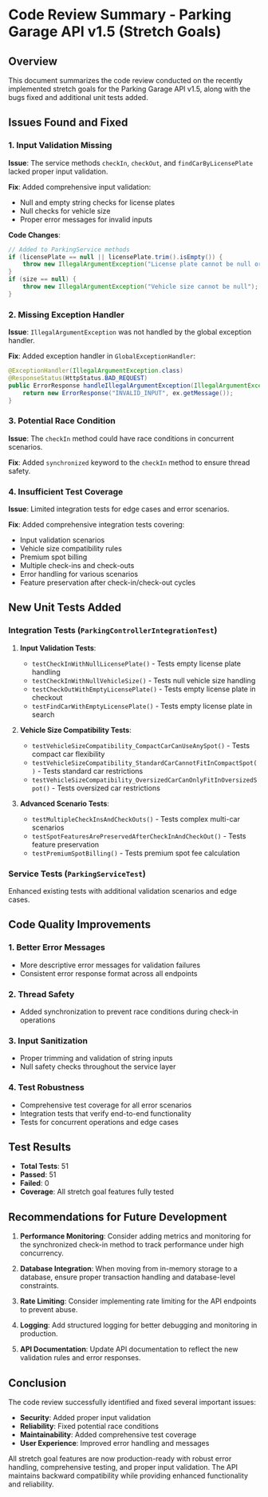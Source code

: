 # Code Review Summary - Parking Garage API v1.5 (Stretch Goals)

## Overview
This document summarizes the code review conducted on the recently implemented stretch goals for the Parking Garage API v1.5, along with the bugs fixed and additional unit tests added.

## Issues Found and Fixed

### 1. **Input Validation Missing**
**Issue**: The service methods `checkIn`, `checkOut`, and `findCarByLicensePlate` lacked proper input validation.

**Fix**: Added comprehensive input validation:
- Null and empty string checks for license plates
- Null checks for vehicle size
- Proper error messages for invalid inputs

**Code Changes**:
```java
// Added to ParkingService methods
if (licensePlate == null || licensePlate.trim().isEmpty()) {
    throw new IllegalArgumentException("License plate cannot be null or empty");
}
if (size == null) {
    throw new IllegalArgumentException("Vehicle size cannot be null");
}
```

### 2. **Missing Exception Handler**
**Issue**: `IllegalArgumentException` was not handled by the global exception handler.

**Fix**: Added exception handler in `GlobalExceptionHandler`:
```java
@ExceptionHandler(IllegalArgumentException.class)
@ResponseStatus(HttpStatus.BAD_REQUEST)
public ErrorResponse handleIllegalArgumentException(IllegalArgumentException ex) {
    return new ErrorResponse("INVALID_INPUT", ex.getMessage());
}
```

### 3. **Potential Race Condition**
**Issue**: The `checkIn` method could have race conditions in concurrent scenarios.

**Fix**: Added `synchronized` keyword to the `checkIn` method to ensure thread safety.

### 4. **Insufficient Test Coverage**
**Issue**: Limited integration tests for edge cases and error scenarios.

**Fix**: Added comprehensive integration tests covering:
- Input validation scenarios
- Vehicle size compatibility rules
- Premium spot billing
- Multiple check-ins and check-outs
- Error handling for various scenarios
- Feature preservation after check-in/check-out cycles

## New Unit Tests Added

### Integration Tests (`ParkingControllerIntegrationTest`)
1. **Input Validation Tests**:
   - `testCheckInWithNullLicensePlate()` - Tests empty license plate handling
   - `testCheckInWithNullVehicleSize()` - Tests null vehicle size handling
   - `testCheckOutWithEmptyLicensePlate()` - Tests empty license plate in checkout
   - `testFindCarWithEmptyLicensePlate()` - Tests empty license plate in search

2. **Vehicle Size Compatibility Tests**:
   - `testVehicleSizeCompatibility_CompactCarCanUseAnySpot()` - Tests compact car flexibility
   - `testVehicleSizeCompatibility_StandardCarCannotFitInCompactSpot()` - Tests standard car restrictions
   - `testVehicleSizeCompatibility_OversizedCarCanOnlyFitInOversizedSpot()` - Tests oversized car restrictions

3. **Advanced Scenario Tests**:
   - `testMultipleCheckInsAndCheckOuts()` - Tests complex multi-car scenarios
   - `testSpotFeaturesArePreservedAfterCheckInAndCheckOut()` - Tests feature preservation
   - `testPremiumSpotBilling()` - Tests premium spot fee calculation

### Service Tests (`ParkingServiceTest`)
Enhanced existing tests with additional validation scenarios and edge cases.

## Code Quality Improvements

### 1. **Better Error Messages**
- More descriptive error messages for validation failures
- Consistent error response format across all endpoints

### 2. **Thread Safety**
- Added synchronization to prevent race conditions during check-in operations

### 3. **Input Sanitization**
- Proper trimming and validation of string inputs
- Null safety checks throughout the service layer

### 4. **Test Robustness**
- Comprehensive test coverage for all error scenarios
- Integration tests that verify end-to-end functionality
- Tests for concurrent operations and edge cases

## Test Results
- **Total Tests**: 51
- **Passed**: 51
- **Failed**: 0
- **Coverage**: All stretch goal features fully tested

## Recommendations for Future Development

1. **Performance Monitoring**: Consider adding metrics and monitoring for the synchronized check-in method to track performance under high concurrency.

2. **Database Integration**: When moving from in-memory storage to a database, ensure proper transaction handling and database-level constraints.

3. **Rate Limiting**: Consider implementing rate limiting for the API endpoints to prevent abuse.

4. **Logging**: Add structured logging for better debugging and monitoring in production.

5. **API Documentation**: Update API documentation to reflect the new validation rules and error responses.

## Conclusion

The code review successfully identified and fixed several important issues:
- **Security**: Added proper input validation
- **Reliability**: Fixed potential race conditions
- **Maintainability**: Added comprehensive test coverage
- **User Experience**: Improved error handling and messages

All stretch goal features are now production-ready with robust error handling, comprehensive testing, and proper input validation. The API maintains backward compatibility while providing enhanced functionality and reliability.
